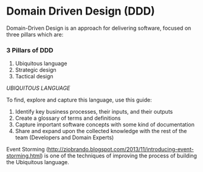 # Domain Driven Design (DDD)
Domain-Driven Design is an approach for delivering software, focused on three pillars which are:
### 3 Pillars of DDD
1.  Ubiquitous language
2.  Strategic design
3.  Tactical design

_UBIQUITOUS LANGUAGE_

To find, explore and capture this language, use this guide:
1. Identify key business processes, their inputs, and their outputs
2. Create a glossary of terms and definitions
3. Capture important software concepts with some kind of documentation
4. Share and expand upon the collected knowledge with the rest of the team (Developers and Domain Experts)

Event Storming (http://ziobrando.blogspot.com/2013/11/introducing-event-storming.html) is one of the techniques of improving the process of building the Ubiquitous language.

